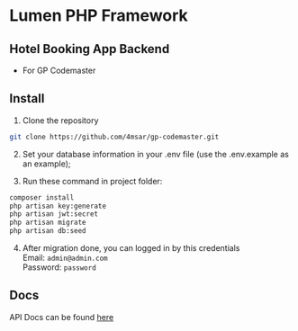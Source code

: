 # Lumen PHP Framework

## Hotel Booking App Backend
- For GP Codemaster 

## Install 

1) Clone the repository

``` bash
git clone https://github.com/4msar/gp-codemaster.git
```

2) Set your database information in your .env file (use the .env.example as an example);

3) Run these command in project folder:
``` bash
composer install
php artisan key:generate
php artisan jwt:secret
php artisan migrate
php artisan db:seed
```

4) After migration done, you can logged in by this credentials  
Email: `admin@admin.com`  
Password: `password`


## Docs
API Docs can be found [here](https://documenter.getpostman.com/view/6479338/TVssjofs)